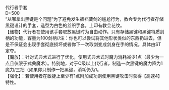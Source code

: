 <title>代行者手套</title>
<meta name="GENERATOR" content="WinCHM">
<meta http-equiv="Content-Type" content="text/html; charset=gb2312">
<br>代行者手套
<br>D+500
<br>“从哪拿出黑键是个问题”为了避免发生裤裆藏剑的尴尬行为，教会专为代行者存储黑键设计的手套，造型为白色的丝织手套，上印有教会花纹。
<br>【储物】代行者在使用该手套取放黑键时为自由动作。只有存储黑键和黑键特质剑柄的功能，容量为100剑柄//注：你也可以尝试将其他形状类似的东西扔进去，但是不保证会出现手套彻底损坏或者你下一次取剑变成剑身在手的情况。具体由ST定夺。
<br>【魔放】：针对式典术式进行了优化，使用式典术式时魔力消耗减少1点（最少为一点且仅限于式典魔术）。特别地，对于C级以上代行者，制造一次黑键的魔力降为1魔力/三把（如果你只制作一把黑键，消耗仍为1。
<br>【强化】：若使用者在敏捷上至少有1点附加成功则使用黑键攻击时获得【高速4】特性。
<br>